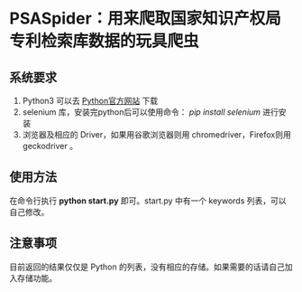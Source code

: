 # PSASpider：用来爬取国家知识产权局专利检索库数据的玩具爬虫

## 系统要求

1. Python3 可以去 [Python官方网站](http://www.python.org) 下载
2. selenium 库，安装完python后可以使用命令： *pip install selenium* 进行安装
3. 浏览器及相应的 Driver，如果用谷歌浏览器则用 chromedriver，Firefox则用 geckodriver 。
   
## 使用方法

在命令行执行 **python start.py** 即可。start.py 中有一个 keywords 列表，可以自己修改。

## 注意事项

目前返回的结果仅仅是 Python 的列表，没有相应的存储。如果需要的话请自己加入存储功能。